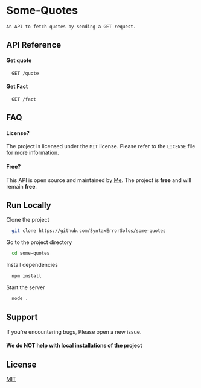 

# Some-Quotes
```
An API to fetch quotes by sending a GET request.
```

## API Reference

#### Get quote

```http
  GET /quote
```


#### Get Fact

```http
  GET /fact
```


## FAQ

#### License?

The project is licensed under the `MIT` license. Please refer to the `LICENSE` file for more information.

#### Free?

This API is open source and maintained by [Me](https://github.com/syntaxerrorsolos). The project is **free** and will remain **free**.



## Run Locally

Clone the project

```bash
  git clone https://github.com/SyntaxErrorSolos/some-quotes
```

Go to the project directory

```bash
  cd some-quotes
```

Install dependencies

```bash
  npm install
```

Start the server

```bash
  node .
```


## Support

If you're encountering bugs, Please open a new issue.

#### We do **NOT** help with local installations of the project


## License

[MIT](https://choosealicense.com/licenses/mit/)

